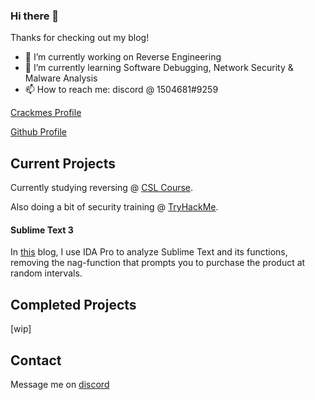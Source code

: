 
### Hi there 👋

Thanks for checking out my blog!

- 🔭 I’m currently working on Reverse Engineering
- 🌱 I’m currently learning Software Debugging, Network Security & Malware Analysis
- 📫 How to reach me: discord @ 1504681#9259

[Crackmes Profile](https://crackmes.one/user/KellytRE)

[Github Profile](https://github.com/1504681)


## Current Projects

Currently studying reversing @ [CSL Course](https://crackinglessons.com/learn/).

Also doing a bit of security training @ [TryHackMe](https://tryhackme.com/p/KellytRE).

#### Sublime Text 3

In [this](https://github.com/1504681/reverse_sublimetext) blog, I use IDA Pro to analyze Sublime Text and its functions, removing the nag-function that prompts you to purchase the product at random intervals.

## Completed Projects

[wip]

## Contact

Message me on [discord](https://discord.com/users/623288393626812436)
